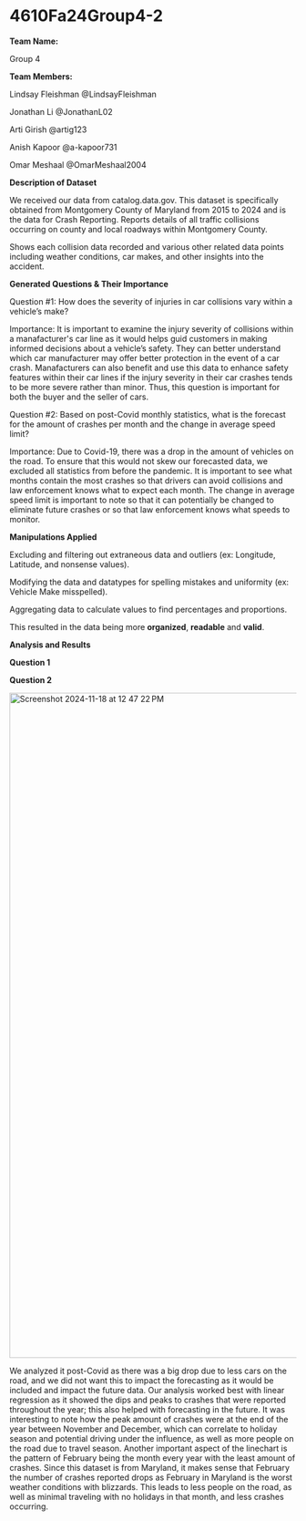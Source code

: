 # 4610Fa24Group4-2

**Team Name:**

Group 4

**Team Members:**

Lindsay Fleishman @LindsayFleishman

Jonathan Li @JonathanL02

Arti Girish @artig123

Anish Kapoor @a-kapoor731

Omar Meshaal @OmarMeshaal2004


**Description of Dataset**

We received our data from catalog.data.gov. This dataset is specifically obtained from Montgomery County of Maryland from 2015 to 2024 and is the data for Crash Reporting. Reports details of all traffic collisions occurring on county and local roadways within Montgomery County.

Shows each collision data recorded and various other related data points including weather conditions, car makes,  and other insights into the accident.

**Generated Questions & Their Importance**

Question #1: How does the severity of injuries in car collisions vary within a vehicle’s make? 

Importance: It is important to examine the injury severity of collisions within a manafacturer's car line as it would helps guid customers in making informed decisions about a vehicle’s safety. They can better understand which car manufacturer may offer better protection in the event of a car crash. Manafacturers can also benefit and use this data to enhance safety features within their car lines if the injury severity in their car crashes tends to be more severe rather than minor. Thus, this question is important for both the buyer and the seller of cars.


Question #2: Based on post-Covid monthly statistics, what is the forecast for the amount of crashes per month and the change in average speed limit?

Importance: Due to Covid-19, there was a drop in the amount of vehicles on the road. To ensure that this would not skew our forecasted data, we excluded all statistics from before the pandemic. It is important to see what months contain the most crashes so that drivers can avoid collisions and law enforcement knows what to expect each month. The change in average speed limit is important to note so that it can potentially be changed to eliminate future crashes or so that law enforcement knows what speeds to monitor.

**Manipulations Applied**


Excluding and filtering out extraneous data and outliers (ex: Longitude, Latitude, and nonsense values).

Modifying the data and datatypes for spelling mistakes and uniformity (ex: Vehicle Make misspelled).

Aggregating data to calculate values to find percentages and proportions.

This resulted in the data being more **organized**, **readable** and **valid**.

**Analysis and Results**

**Question 1**

**Question 2**

<img width="1167" alt="Screenshot 2024-11-18 at 12 47 22 PM" src="https://github.com/user-attachments/assets/259f0001-64aa-4b79-b967-6552de3a5a02">


We analyzed it post-Covid as there was a big drop due to less cars on the road, and we did not want this to impact the forecasting as it would be included and impact the future data. Our analysis worked best with linear regression as it showed the dips and peaks to crashes that were reported throughout the year; this also helped with forecasting in the future. It was interesting to note how the peak amount of crashes were at the end of the year between November and December, which can correlate to holiday season and potential driving under the influence, as well as more people on the road due to travel season. Another important aspect of the linechart is the pattern of February being the month every year with the least amount of crashes. Since this dataset is from Maryland, it makes sense that February the number of crashes reported drops as February in Maryland is the worst weather conditions with blizzards. This leads to less people on the road, as well as minimal traveling with no holidays in that month, and less crashes occurring.
